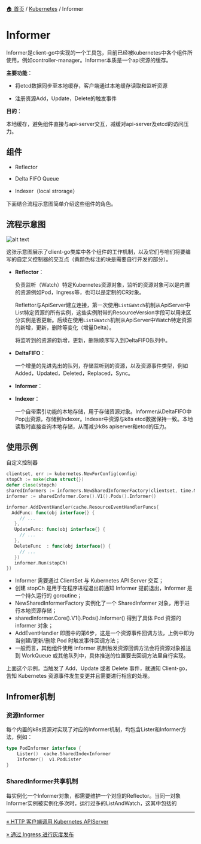 [🏠 首页](../_index.md) / [Kubernetes](_index.md) / Informer

# Informer

Informer是client-go中实现的一个工具包，目前已经被kubernetes中各个组件所使用，例如controller-manager。Informer本质是一个api资源的缓存。

**主要功能**：

- 将etcd数据同步至本地缓存，客户端通过本地缓存读取和监听资源

- 注册资源Add，Update，Delete的触发事件

**目的**：

本地缓存，避免组件直接与api-server交互，减缓对api-server及etcd的访问压力。

## 组件

- Reflector

- Delta FIFO Queue

- Indexer（local strorage）

下面结合流程示意图简单介绍这些组件的角色。

## 流程示意图

![alt text](https://images.pding.top/2025/03/202503112117244.jpeg)

这张示意图展示了client-go类库中各个组件的工作机制，以及它们与咱们将要编写的自定义控制器的交互点（黄颜色标注的块是需要自行开发的部分）。

- **Reflector**：
  
  负责监听（Watch）特定Kubernetes资源对象，监听的资源对象可以是内置的资源例如Pod，Ingress等，也可以是定制的CR对象。
  
  Reflettor与ApiServer建立连接，第一次使用`List&Watch`机制从ApiServer中List特定资源的所有实例，这些实例附带的ResourceVersion字段可以用来区分实例是否更新。后续在使用`List&Watch`机制从ApiServer中Watch特定资源的新增，更新，删除等变化（增量Delta）。
  
  将监听到的资源的新增，更新，删除顺序写入到DeltaFIFO队列中。

- **DeltaFIFO**：
  
  一个增量的先进先出的队列，存储监听到的资源，以及资源事件类型，例如Added，Updated，Deleted，Replaced，Sync。

- **Informer**：
  
- **Indexer**：

  一个自带索引功能的本地存储，用于存储资源对象。Informer从DeltaFIFO中Pop出资源，存储到Indexer。Indexer中资源与k8s etcd数据保持一致。本地读取时直接查询本地存储，从而减少k8s apiserver和etcd的压力。

## 使用示例

自定义控制器

```go
clientset, err := kubernetes.NewForConfig(config)
stopCh := make(chan struct{})
defer close(stopch)
sharedInformers := informers.NewSharedInformerFactory(clientset, time.Minute)
informer := sharedInformer.Core().V1().Pods().Informer()

informer.AddEventHandler(cache.ResourceEventHandlerFuncs{
  AddFunc: func(obj interface{} {
     // ...
   },
   UpdateFunc: func(obj interface{} {
     // ...
   },
   DeleteFunc  : func(obj interface{} {
     // ...
   })
   informer.Run(stopCh)
})
```

- Informer 需要通过 ClientSet 与 Kubernetes API Server 交互；
- 创建 stopCh 是用于在程序进程退出前通知 Informer 提前退出，Informer 是一个持久运行的 goroutine；
- NewSharedInformerFactory 实例化了一个 SharedInformer 对象，用于进行本地资源存储；
- sharedInformer.Core().V1().Pods().Informer() 得到了具体 Pod 资源的 informer 对象；
- AddEventHandler 即图中的第6步，这是一个资源事件回调方法，上例中即为当创建/更新/删除 Pod 时触发事件回调方法；
- 一般而言，其他组件使用 Informer 机制触发资源回调方法会将资源对象推送到 WorkQueue 或其他队列中，具体推送的位置要去回调方法里自行实现。

上面这个示例，当触发了 Add，Update 或者 Delete 事件，就通知 Client-go，告知 Kubernetes 资源事件发生变更并且需要进行相应的处理。

## Infromer机制

### 资源Informer

每个内置的k8s资源对实现了对应的Informer机制，均包含Lister和Informer方法，例如：

```go
type PodInformer interface {
    Lister()  cache.SharedIndexInformer
    Informer()  v1.PodLister
}
```

### SharedInformer共享机制

每实例化一个Informer对象，都需要维护一个对应的Reflector。当同一对象Informer实例被实例化多次时，运行过多的ListAndWatch，这其中包括的

---
[« HTTP 客户端调用 Kubernetes APIServer](http-call-k8s-apiserver.md)

[» 通过 Ingress 进行灰度发布](ingress-gray-deploy.md)
